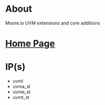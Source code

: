 # About
Moore.io UVM extensions and core additions

# [Home Page](https://datum-technology-corporation.github.io/uvml/)

# IP(s)
* uvml
* uvma_st
* uvme_st
* uvmt_st
